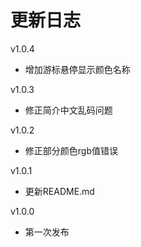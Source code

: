 # 更新日志

v1.0.4

* 增加游标悬停显示颜色名称

v1.0.3

* 修正简介中文乱码问题

v1.0.2

* 修正部分颜色rgb值错误

v1.0.1

* 更新README.md

v1.0.0

* 第一次发布
